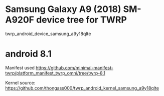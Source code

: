 # Samsung Galaxy A9 (2018) SM-A920F device tree for TWRP
twrp_android_device_samsung_a9y18qlte

# android 8.1
Manifest used
https://github.com/minimal-manifest-twrp/platform_manifest_twrp_omni/tree/twrp-8.1

Kernel source:
https://github.com/thongass000/twrp_android_kernel_samsung_a9y18qlte
